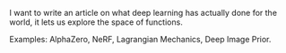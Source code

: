 <!-- The Promise of Deep Learning -->

I want to write an article on what deep learning has actually done for the world,
it lets us explore the space of functions.

Examples: AlphaZero, NeRF, Lagrangian Mechanics, Deep Image Prior.





